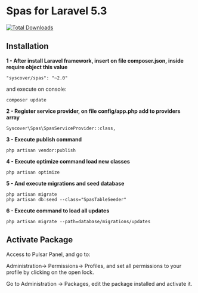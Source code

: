 # Spas for Laravel 5.3

[![Total Downloads](https://poser.pugx.org/syscover/spas/downloads)](https://packagist.org/packages/syscover/spas)

## Installation

**1 - After install Laravel framework, insert on file composer.json, inside require object this value**
```
"syscover/spas": "~2.0"
```
and execute on console:
```
composer update
```

**2 - Register service provider, on file config/app.php add to providers array**
```
Syscover\Spas\SpasServiceProvider::class,
```

**3 - Execute publish command**
```
php artisan vendor:publish
```

**4 - Execute optimize command load new classes**
```
php artisan optimize
```

**5 - And execute migrations and seed database**
```
php artisan migrate
php artisan db:seed --class="SpasTableSeeder"
```

**6 - Execute command to load all updates**
```
php artisan migrate --path=database/migrations/updates
```


## Activate Package
Access to Pulsar Panel, and go to:
 
Administration-> Permissions-> Profiles, and set all permissions to your profile by clicking on the open lock.<br>

Go to Administration -> Packages, edit the package installed and activate it.